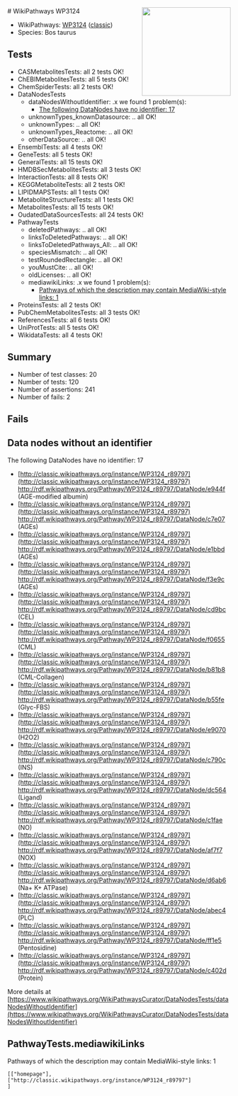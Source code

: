 <img style="float: right; width: 200px" src="https://upload.wikimedia.org/wikipedia/commons/thumb/8/83/Wplogo_with_text_500.png/640px-Wplogo_with_text_500.png" />
# WikiPathways WP3124

* WikiPathways: [WP3124](https://wikipathways.org/pathways/WP3124) ([classic](https://classic.wikipathways.org/instance/WP3124))
* Species: Bos taurus
## Tests
* CASMetabolitesTests: all 2 tests OK!
* ChEBIMetabolitesTests: all 5 tests OK!
* ChemSpiderTests: all 2 tests OK!
* DataNodesTests
    * dataNodesWithoutIdentifier: .x we found 1 problem(s):
        * [The following DataNodes have no identifier: 17](#8792c497)
    * unknownTypes_knownDatasource: .. all OK!
    * unknownTypes: .. all OK!
    * unknownTypes_Reactome: .. all OK!
    * otherDataSource: .. all OK!
* EnsemblTests: all 4 tests OK!
* GeneTests: all 5 tests OK!
* GeneralTests: all 15 tests OK!
* HMDBSecMetabolitesTests: all 3 tests OK!
* InteractionTests: all 8 tests OK!
* KEGGMetaboliteTests: all 2 tests OK!
* LIPIDMAPSTests: all 1 tests OK!
* MetaboliteStructureTests: all 1 tests OK!
* MetabolitesTests: all 15 tests OK!
* OudatedDataSourcesTests: all 24 tests OK!
* PathwayTests
    * deletedPathways: .. all OK!
    * linksToDeletedPathways: .. all OK!
    * linksToDeletedPathways_All: .. all OK!
    * speciesMismatch: .. all OK!
    * testRoundedRectangle: .. all OK!
    * youMustCite: .. all OK!
    * oldLicenses: .. all OK!
    * mediawikiLinks: .x we found 1 problem(s):
        * [Pathways of which the description may contain MediaWiki-style links: 1](#da69cf45)
* ProteinsTests: all 2 tests OK!
* PubChemMetabolitesTests: all 3 tests OK!
* ReferencesTests: all 6 tests OK!
* UniProtTests: all 5 tests OK!
* WikidataTests: all 4 tests OK!


## Summary

* Number of test classes: 20
* Number of tests: 120
* Number of assertions: 241
* Number of fails: 2

## Fails

<a name="8792c497" />

## Data nodes without an identifier

The following DataNodes have no identifier: 17

* [http://classic.wikipathways.org/instance/WP3124_r89797](http://classic.wikipathways.org/instance/WP3124_r89797) http://rdf.wikipathways.org/Pathway/WP3124_r89797/DataNode/e944f (AGE-modified albumin)
* [http://classic.wikipathways.org/instance/WP3124_r89797](http://classic.wikipathways.org/instance/WP3124_r89797) http://rdf.wikipathways.org/Pathway/WP3124_r89797/DataNode/c7e07 (AGEs)
* [http://classic.wikipathways.org/instance/WP3124_r89797](http://classic.wikipathways.org/instance/WP3124_r89797) http://rdf.wikipathways.org/Pathway/WP3124_r89797/DataNode/e1bbd (AGEs)
* [http://classic.wikipathways.org/instance/WP3124_r89797](http://classic.wikipathways.org/instance/WP3124_r89797) http://rdf.wikipathways.org/Pathway/WP3124_r89797/DataNode/f3e9c (AGEs)
* [http://classic.wikipathways.org/instance/WP3124_r89797](http://classic.wikipathways.org/instance/WP3124_r89797) http://rdf.wikipathways.org/Pathway/WP3124_r89797/DataNode/cd9bc (CEL)
* [http://classic.wikipathways.org/instance/WP3124_r89797](http://classic.wikipathways.org/instance/WP3124_r89797) http://rdf.wikipathways.org/Pathway/WP3124_r89797/DataNode/f0655 (CML)
* [http://classic.wikipathways.org/instance/WP3124_r89797](http://classic.wikipathways.org/instance/WP3124_r89797) http://rdf.wikipathways.org/Pathway/WP3124_r89797/DataNode/b81b8 (CML-Collagen)
* [http://classic.wikipathways.org/instance/WP3124_r89797](http://classic.wikipathways.org/instance/WP3124_r89797) http://rdf.wikipathways.org/Pathway/WP3124_r89797/DataNode/b55fe (Glyc-FBS)
* [http://classic.wikipathways.org/instance/WP3124_r89797](http://classic.wikipathways.org/instance/WP3124_r89797) http://rdf.wikipathways.org/Pathway/WP3124_r89797/DataNode/e9070 (H2O2)
* [http://classic.wikipathways.org/instance/WP3124_r89797](http://classic.wikipathways.org/instance/WP3124_r89797) http://rdf.wikipathways.org/Pathway/WP3124_r89797/DataNode/c790c (INS)
* [http://classic.wikipathways.org/instance/WP3124_r89797](http://classic.wikipathways.org/instance/WP3124_r89797) http://rdf.wikipathways.org/Pathway/WP3124_r89797/DataNode/dc564 (Ligand)
* [http://classic.wikipathways.org/instance/WP3124_r89797](http://classic.wikipathways.org/instance/WP3124_r89797) http://rdf.wikipathways.org/Pathway/WP3124_r89797/DataNode/c1fae (NO)
* [http://classic.wikipathways.org/instance/WP3124_r89797](http://classic.wikipathways.org/instance/WP3124_r89797) http://rdf.wikipathways.org/Pathway/WP3124_r89797/DataNode/af7f7 (NOX)
* [http://classic.wikipathways.org/instance/WP3124_r89797](http://classic.wikipathways.org/instance/WP3124_r89797) http://rdf.wikipathways.org/Pathway/WP3124_r89797/DataNode/d6ab6 (Na+ K+ ATPase)
* [http://classic.wikipathways.org/instance/WP3124_r89797](http://classic.wikipathways.org/instance/WP3124_r89797) http://rdf.wikipathways.org/Pathway/WP3124_r89797/DataNode/abec4 (PLC)
* [http://classic.wikipathways.org/instance/WP3124_r89797](http://classic.wikipathways.org/instance/WP3124_r89797) http://rdf.wikipathways.org/Pathway/WP3124_r89797/DataNode/ff1e5 (Pentosidine)
* [http://classic.wikipathways.org/instance/WP3124_r89797](http://classic.wikipathways.org/instance/WP3124_r89797) http://rdf.wikipathways.org/Pathway/WP3124_r89797/DataNode/c402d (Protein)


More details at [https://www.wikipathways.org/WikiPathwaysCurator/DataNodesTests/dataNodesWithoutIdentifier](https://www.wikipathways.org/WikiPathwaysCurator/DataNodesTests/dataNodesWithoutIdentifier)

<a name="da69cf45" />

## PathwayTests.mediawikiLinks

Pathways of which the description may contain MediaWiki-style links: 1
```
[["homepage"],
["http://classic.wikipathways.org/instance/WP3124_r89797"]
]
```

